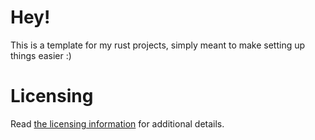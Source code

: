 # Hey!

This is a template for my rust projects, simply meant to make setting up things easier :)

# Licensing
Read [the licensing information](LICENSING.md) for additional details.   
